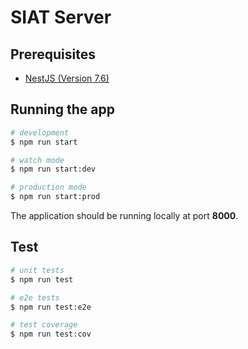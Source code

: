 # SIAT Server

## Prerequisites
- [NestJS (Version 7.6)](https://docs.nestjs.com/#installation)

## Running the app

```bash
# development
$ npm run start

# watch mode
$ npm run start:dev

# production mode
$ npm run start:prod
```

The application should be running locally at port **8000**.

## Test

```bash
# unit tests
$ npm run test

# e2e tests
$ npm run test:e2e

# test coverage
$ npm run test:cov
```

